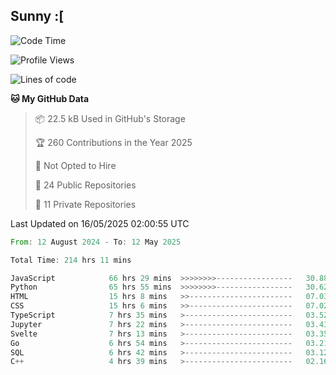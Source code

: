 ## Sunny :[

<!--START_SECTION:waka-->
![Code Time](http://img.shields.io/badge/Code%20Time-220%20hrs%2019%20mins-blue)

![Profile Views](http://img.shields.io/badge/Profile%20Views-0-blue)

![Lines of code](https://img.shields.io/badge/From%20Hello%20World%20I%27ve%20Written-282.2%20thousand%20lines%20of%20code-blue)

**🐱 My GitHub Data** 

> 📦 22.5 kB Used in GitHub's Storage 
 > 
> 🏆 260 Contributions in the Year 2025
 > 
> 🚫 Not Opted to Hire
 > 
> 📜 24 Public Repositories 
 > 
> 🔑 11 Private Repositories 
 > 

 Last Updated on 16/05/2025 02:00:55 UTC
<!--END_SECTION:waka-->

<!--START_SECTION:code-->

```rust
From: 12 August 2024 - To: 12 May 2025

Total Time: 214 hrs 11 mins

JavaScript            66 hrs 29 mins  >>>>>>>>-----------------   30.88 %
Python                65 hrs 55 mins  >>>>>>>>-----------------   30.62 %
HTML                  15 hrs 8 mins   >>-----------------------   07.03 %
CSS                   15 hrs 6 mins   >>-----------------------   07.02 %
TypeScript            7 hrs 35 mins   >------------------------   03.52 %
Jupyter               7 hrs 22 mins   >------------------------   03.43 %
Svelte                7 hrs 13 mins   >------------------------   03.35 %
Go                    6 hrs 54 mins   >------------------------   03.21 %
SQL                   6 hrs 42 mins   >------------------------   03.12 %
C++                   4 hrs 39 mins   >------------------------   02.16 %
```

<!--END_SECTION:code-->
